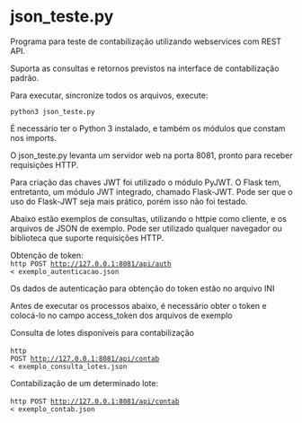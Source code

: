 <h1>json_teste.py</h1>

Programa para teste de contabilização utilizando webservices com REST API.

Suporta as consultas e retornos previstos na interface de contabilização padrão.

Para executar, sincronize todos os arquivos, execute:

<code>python3 json_teste.py</code><br>

É necessário ter o Python 3 instalado, e também os módulos que constam nos imports.

O json_teste.py levanta um servidor web na porta 8081, pronto para receber requisições HTTP.

Para criação das chaves JWT foi utilizado o módulo PyJWT. O Flask tem, entretanto, um módulo JWT integrado, chamado Flask-JWT. Pode ser que o uso do Flask-JWT seja mais prático, porém isso não foi testado.

Abaixo estão exemplos de consultas, utilizando o httpie como cliente, e os arquivos de JSON de exemplo. Pode ser utilizado qualquer navegador ou biblioteca que suporte requisições HTTP.
 
Obtenção de token:
<br><code>http POST http://127.0.0.1:8081/api/auth < exemplo_autenticacao.json</code><br>
 
Os dados de autenticação para obtenção do token estão no arquivo INI
 
Antes de executar os processos abaixo, é necessário obter o token e colocá-lo no campo access_token dos arquivos de exemplo

Consulta de lotes disponíveis para contabilização<br>
<br><code>http POST http://127.0.0.1:8081/api/contab < exemplo_consulta_lotes.json</code><br>
 
Contabilização de um determinado lote:<br>
<br><code>http POST http://127.0.0.1:8081/api/contab < exemplo_contab.json</code><br>
